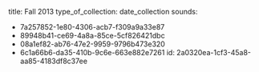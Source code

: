 title: Fall 2013
type_of_collection: date_collection
sounds:
  - 7a257852-1e80-4306-acb7-f309a9a33e87
  - 89948b41-ce69-4a8a-85ce-5cf826421dbc
  - 08a1ef82-ab76-47e2-9959-9796b473e320
  - 6c1a66b6-da35-410b-9c6e-663e882e7261
id: 2a0320ea-1cf3-45a8-aa85-4183df8c37ee
